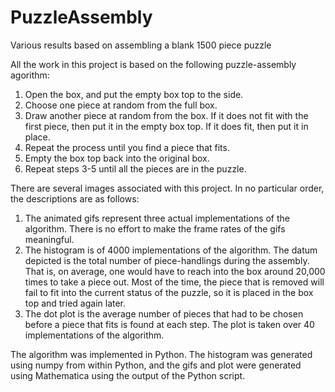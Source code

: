 # PuzzleAssembly
Various results based on assembling a blank 1500 piece puzzle

All the work in this project is based on the following puzzle-assembly agorithm:
1. Open the box, and put the empty box top to the side.
2. Choose one piece at random from the full box.
3. Draw another piece at random from the box.  If it does not fit with the first piece, then put it in the empty box top. If it does fit, then put it in place.
4. Repeat the process until you find a piece that fits.
5. Empty the box top back into the original box.
6. Repeat steps 3-5 until all the pieces are in the puzzle.

There are several images associated with this project.  In no particular order, the descriptions are as follows:
1. The animated gifs represent three actual implementations of the algorithm.  There is no effort to make the frame rates of the gifs meaningful.
2. The histogram is of 4000 implementations of the algorithm.  The datum depicted is the total number of piece-handlings during the assembly.  That is, on average, one would have to reach into the box around 20,000 times to take a piece out.  Most of the time, the piece that is removed will fail to fit into the current status of the puzzle, so it is placed in the box top and tried again later.
3. The dot plot is the average number of pieces that had to be chosen before a piece that fits is found at each step.  The plot is taken over 40 implementations of the algorithm.

The algorithm was implemented in Python.  The histogram was generated using numpy from within Python, and the gifs and plot were generated using Mathematica using the output of the Python script.
